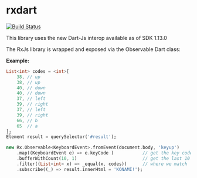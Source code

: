 # rxdart

[![Build Status](https://travis-ci.org/frankpepermans/rxdart.svg)](https://travis-ci.org/frankpepermans/rxdart)

This library uses the new Dart-Js interop available as of SDK 1.13.0

The RxJs library is wrapped and exposed via the Observable Dart class:

**Example:**

```dart
List<int> codes = <int>[
    38, // up
    38, // up
    40, // down
    40, // down
    37, // left
    39, // right
    37, // left
    39, // right
    66, // b
    65  // a
];
Element result = querySelector('#result');

new Rx.Observable<KeyboardEvent>.fromEvent(document.body, 'keyup')
    .map((KeyboardEvent e) => e.keyCode )           // get the key code
    .bufferWithCount(10, 1)                         // get the last 10 keys
    .filter((List<int> x) => _equal(x, codes))      // where we match
    .subscribe((_) => result.innerHtml = 'KONAMI!');
```